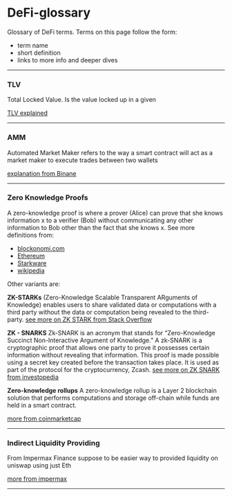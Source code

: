 # DeFi-glossary

Glossary of DeFi terms. Terms on this page follow the form:
* term name
* short definition
* links to more info and deeper dives

----


### TLV
Total Locked Value. Is the value locked up in a given

[TLV explained](https://impermax.medium.com/defi-explained-what-is-tvl-9800eda80b0b)

-----

### AMM
Automated Market Maker refers to the way a smart contract will act as a 
market maker to execute trades between two wallets

[explanation from Binane](https://academy.binance.com/en/articles/what-is-an-automated-market-maker-amm)

-----

### Zero Knowledge Proofs
A zero-knowledge proof is where a prover (Alice) can prove that she knows 
information x to a verifier (Bob) without communicating any other information 
to Bob other than the fact that she knows x.
See more definitions from:
* [blockonomi.com](https://blockonomi.com/zero-knowledge-proofs/)
* [Ethereum](https://docs.ethhub.io/ethereum-roadmap/layer-2-scaling/zk-starks/)
* [Starkware](https://medium.com/starkware)
* [wikipedia](https://en.wikipedia.org/wiki/Zero-knowledge_proof)


Other variants are: 

**ZK-STARKs** (Zero-Knowledge Scalable Transparent ARguments of Knowledge) 
enables users to share validated data or computations with a third party 
without the data or computation being revealed to the third-party.
[see more on ZK STARK from Stack Overflow](https://crypto.stackexchange.com/questions/56327/what-are-zk-starks)

**ZK - SNARKS** Zk-SNARK is an acronym that stands for “Zero-Knowledge Succinct 
Non-Interactive Argument of Knowledge.” A zk-SNARK is a cryptographic proof that allows 
one party to prove it possesses certain information without revealing that information. 
This proof is made possible using a secret key created before the transaction takes place. 
It is used as part of the protocol for the cryptocurrency, Zcash.
[see more on ZK SNARK from investopedia](https://www.investopedia.com/terms/z/zksnark.asp)

**Zero-knowledge rollups**
A zero-knowledge rollup is a Layer 2 blockchain solution that performs computations and storage off-chain while 
funds are held in a smart contract.

[more from coinmarketcap](https://coinmarketcap.com/alexandria/glossary/zero-knowledge-rollups)

----

### Indirect Liquidity Providing
From Impermax Finance suppose to be easier way to provided liquidity on uniswap using just Eth

[more from impermax](https://impermax.medium.com/the-power-of-indirect-liquidity-providing-c22f51be698a)

----

